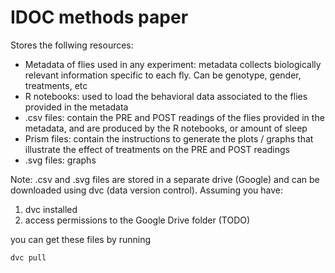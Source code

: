 # IDOC methods paper

Stores the follwing resources:

* Metadata of flies used in any experiment: metadata collects biologically relevant information specific to each fly. Can be genotype, gender, treatments, etc
* R notebooks: used to load the behavioral data associated to the flies provided in the metadata
* .csv files: contain the PRE and POST readings of the flies provided in the metadata, and are produced by the R notebooks, or amount of sleep
* Prism files: contain the instructions to generate the plots / graphs that illustrate the effect of treatments on the PRE and POST readings
* .svg files: graphs

Note: .csv and .svg files are stored in a separate drive (Google) and can be downloaded using dvc (data version control). Assuming you have:

1. dvc installed
2. access permissions to the Google Drive folder (TODO)

you can get these files by running

```
dvc pull
```
